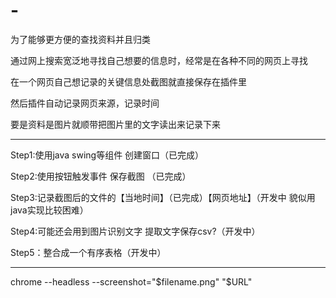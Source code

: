 # -
为了能够更方便的查找资料并且归类

通过网上搜索宽泛地寻找自己想要的信息时，经常是在各种不同的网页上寻找

在一个网页自己想记录的关键信息处截图就直接保存在插件里

然后插件自动记录网页来源，记录时间

要是资料是图片就顺带把图片里的文字读出来记录下来

-------------------------------------------------------
Step1:使用java swing等组件 创建窗口（已完成）

Step2:使用按钮触发事件 保存截图 （已完成）

Step3:记录截图后的文件的【当地时间】（已完成）【网页地址】（开发中 貌似用java实现比较困难）

Step4:可能还会用到图片识别文字 提取文字保存csv?（开发中）

Step5：整合成一个有序表格（开发中）

-------------------------------------------------------
chrome --headless --screenshot="$filename.png" "$URL"
